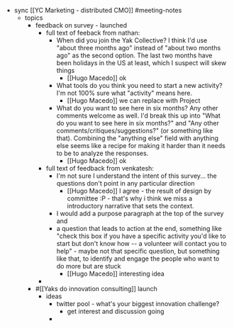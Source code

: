 - sync [[YC Marketing - distributed CMO]]  #meeting-notes
    - topics
        - feedback on survey - launched 
            - full text of feeback from nathan: 
                - When did you join the Yak Collective? I think I'd use "about three months ago" instead of "about two months ago" as the second option. The last two months have been holidays in the US at least, which I suspect will skew things
                    - [[Hugo Macedo]] ok
                - What tools do you think you need to start a new activity? I'm not 100% sure what "activity" means here.
                    - [[Hugo Macedo]] we can replace with Project
                - What do you want to see here in six months? Any other comments welcome as well. I'd break this up into "What do you want to see here in six months?" and "Any other comments/critiques/suggestions?" (or something like that). Combining the "anything else" field with anything else seems like a recipe for making it harder than it needs to be to analyze the responses.
                    - [[Hugo Macedo]] ok
            - full text of feedback from venkatesh: 
                - I'm not sure I understand the intent of this survey... the questions don't point in any particular direction
                    - [[Hugo Macedo]] I agree - the result of design by committee :P - that's why i think we miss a introductory narrative that sets the context.
                - I would add a purpose paragraph at the top of the survey and 
                - a question that leads to action at the end, something like "check this box if you have a specific activity you'd like to start but don't know how -- a volunteer will contact you to help" - maybe not that specific question, but something like that, to identify and engage the people who want to do more but are stuck
                    - [[Hugo Macedo]] interesting idea 
            - 
        - #[[Yaks do innovation consulting]] launch
            - ideas
                - twitter pool - what's your biggest innovation challenge?
                    - get interest and discussion going
                - 
